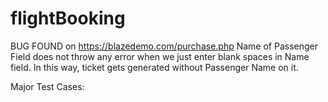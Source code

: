 # flightBooking
BUG FOUND on https://blazedemo.com/purchase.php
Name of Passenger Field does not throw any error when we just enter blank spaces in Name field.
In this way, ticket gets generated without Passenger Name on it.

Major Test Cases:
